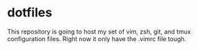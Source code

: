 dotfiles
========

This repository is going to host my set of vim, zsh, git, and tmux configuration files. Right now it only have the .vimrc file tough.
